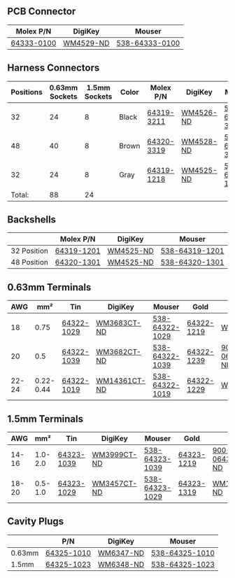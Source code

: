 ## PCB Connector

| Molex P/N                                                                | DigiKey                                                                          | Mouser                                                                                                        |
| ------------------------------------------------------------------------ | -------------------------------------------------------------------------------- | ------------------------------------------------------------------------------------------------------------- |
| [64333-0100](https://www.molex.com/en-us/products/part-detail/643330100) | [WM4529-ND](https://www.digikey.com/en/products/detail/molex/0643330100/2522709) | [538-64333-0100](https://www.mouser.com/ProductDetail/Molex/64333-0100?qs=t%252B1VhM4rL3S5SbdVi%2FrcVg%3D%3D) |
## Harness Connectors

| Positions | 0.63mm Sockets | 1.5mm Sockets | Color | Molex P/N                                                                | DigiKey                                                                                                                | Mouser                                                                                                      |
| --------- | -------------- | ------------- | ----- | ------------------------------------------------------------------------ | ---------------------------------------------------------------------------------------------------------------------- | ----------------------------------------------------------------------------------------------------------- |
| 32        | 24             | 8             | Black | [64319-3211](https://www.molex.com/en-us/products/part-detail/643193211) | [WM4526-ND](https://www.digikey.com/en/products/detail/molex/0643193211/2522706?s=N4IgTCBcDaIGwBYDMBGAnAWiWFKQF0BfIA)  | [538-64319-3211](https://www.mouser.com/ProductDetail/Molex/64319-3211?qs=WeK9NnMzqveoVhOpz0RRSg%3D%3D)     |
| 48        | 40             | 8             | Brown | [64320-3319](https://www.molex.com/en-us/products/part-detail/643203319) | [WM4528-ND](https://www.digikey.com/en/products/detail/molex/0643203319/2522708?s=N4IgTCBcDaIGwBYDMYAMBaJSCMBOEAugL5A) | [538-64320-3319](https://www.mouser.com/ProductDetail/Molex/64320-3319?qs=WeK9NnMzqvelExLwa2ws%252Bg%3D%3D) |
| 32        | 24             | 8             | Gray  | [64319-1218](https://www.molex.com/en-us/products/part-detail/643191218) | [WM4525-ND](https://www.digikey.com/en/products/detail/molex/0643191218/2522705)                                       | [538-64319-1218](https://www.mouser.com/ProductDetail/Molex/64319-1218?qs=WeK9NnMzqvcoExy75cAGhg%3D%3D)     |
| Total:    | 88             | 24            |       |                                                                          |                                                                                                                        |                                                                                                             |
## Backshells

|             | Molex P/N                                                                | DigiKey                                                                          | Mouser                                                                                                  |
| ----------- | ------------------------------------------------------------------------ | -------------------------------------------------------------------------------- | ------------------------------------------------------------------------------------------------------- |
| 32 Position | [64319-1201](https://www.molex.com/en-us/products/part-detail/643191201) | [WM4525-ND](https://www.digikey.com/en/products/detail/molex/0643191201/2405436) | [538-64319-1201](https://www.mouser.com/ProductDetail/Molex/64319-1201?qs=WeK9NnMzqvcqfpMkW5NkGg%3D%3D) |
| 48 Position | [64320-1301](https://www.molex.com/en-us/products/part-detail/643201301) | [WM4525-ND](https://www.digikey.com/en/products/detail/molex/0643201301/2424529) | [538-64320-1301](https://www.mouser.com/ProductDetail/Molex/64320-1301?qs=WeK9NnMzqvdDwPMfqfvNDA%3D%3D) |
## 0.63mm Terminals

| AWG   | mm²       | Tin                                                                      | DigiKey                                                                             | Mouser                                                                                                    | Gold                                                                     | DigiKey                                                                                    | Mouser                                                                                                    |
| ----- | --------- | ------------------------------------------------------------------------ | ----------------------------------------------------------------------------------- | --------------------------------------------------------------------------------------------------------- | ------------------------------------------------------------------------ | ------------------------------------------------------------------------------------------ | --------------------------------------------------------------------------------------------------------- |
| 18    | 0.75      | [64322-1029](https://www.molex.com/en-us/products/part-detail/643221029) | [WM3683CT-ND](https://www.digikey.com/en/products/detail/molex/0643221029/2421379)  | [538-64322-1029](https://www.mouser.com/ProductDetail/Molex/64322-1029?qs=WeK9NnMzqvfuJXimKIcl7A%3D%3D)   | [64322-1219](https://www.molex.com/en-us/products/part-detail/643221219) | [WM7123CT-ND](https://www.digikey.com/en/products/detail/molex/0643221219/3044372)         | [538-64322-1219](https://www.mouser.com/ProductDetail/Molex/64322-1219?qs=WeK9NnMzqveJTQH%2Ful1xdw%3D%3D) |
| 20    | 0.5       | [64322-1039](https://www.molex.com/en-us/products/part-detail/643221039) | [WM3682CT-ND](https://www.digikey.com/en/products/detail/molex/0643221039/2421378)  | [538-64322-1039](https://www.mouser.com/ProductDetail/Molex/64322-1039?qs=WeK9NnMzqvfbOt2cw%2FzcbQ%3D%3D) | [64322-1239](https://www.molex.com/en-us/products/part-detail/643221239) | [900-0643221239CT-ND](https://www.digikey.com/en/products/detail/molex/0643221239/2523193) | [538-64322-1239](https://www.mouser.com/ProductDetail/Molex/64322-1239?qs=WeK9NnMzqvcxOB%2FeCJyBww%3D%3D) |
| 22-24 | 0.22-0.44 | [64322-1019](https://www.molex.com/en-us/products/part-detail/643221019) | [WM14361CT-ND](https://www.digikey.com/en/products/detail/molex/0643221019/2523191) | [538-64322-1019](https://www.mouser.com/ProductDetail/Molex/64322-1019?qs=WeK9NnMzqvdLH8iQcz%2FEcg%3D%3D) | [64322-1229](https://www.molex.com/en-us/products/part-detail/643221229) | [WM3683CT-ND](https://www.digikey.com/en/products/detail/molex/0643221229/2523192)         | [538-64322-1229](https://www.mouser.com/ProductDetail/Molex/64322-1229?qs=WeK9NnMzqvcyDLqPC1I9GQ%3D%3D)   |
## 1.5mm Terminals

| AWG   | mm²     | Tin                                                                      | DigiKey                                                                            | Mouser                                                                                                  | Gold                                                                     | DigiKey                                                                                    | Mouser                                                                                                  |
| ----- | ------- | ------------------------------------------------------------------------ | ---------------------------------------------------------------------------------- | ------------------------------------------------------------------------------------------------------- | ------------------------------------------------------------------------ | ------------------------------------------------------------------------------------------ | ------------------------------------------------------------------------------------------------------- |
| 14-16 | 1.0-2.0 | [64323-1039](https://www.molex.com/en-us/products/part-detail/643231039) | [WM3999CT-ND](https://www.digikey.com/en/products/detail/molex/0643231039/2421377) | [538-64323-1039](https://www.mouser.com/ProductDetail/Molex/64323-1039?qs=WeK9NnMzqvcQ8ydsBOKCbw%3D%3D) | [64323-1219](https://www.molex.com/en-us/products/part-detail/643231219) | [900-0643231219CT-ND](https://www.digikey.com/en/products/detail/molex/0643231219/2523197) | [538-64323-1219](https://www.mouser.com/ProductDetail/Molex/64323-1219?qs=WeK9NnMzqvcQsGzliNCKeQ%3D%3D) |
| 18-20 | 0.5-1.0 | [64323-1029](https://www.molex.com/en-us/products/part-detail/643231029) | [WM3457CT-ND](https://www.digikey.com/en/products/detail/molex/0643231029/2404800) | [538-64323-1029](https://www.mouser.com/ProductDetail/Molex/64323-1029?qs=WeK9NnMzqvdvPJoSqYYIdg%3D%3D) | [64323-1319](https://www.molex.com/en-us/products/part-detail/643231319) | [WM12783CT-ND](https://www.digikey.com/en/products/detail/molex/0643231319/2523198)        | [538-64323-1319](https://www.mouser.com/ProductDetail/Molex/64323-1319?qs=WeK9NnMzqvdalsfZrzfPlQ%3D%3D) |
## Cavity Plugs

|        | P/N                                                                      | DigiKey                                                                          | Mouser                                                                                                  |
| ------ | ------------------------------------------------------------------------ | -------------------------------------------------------------------------------- | ------------------------------------------------------------------------------------------------------- |
| 0.63mm | [64325-1010](https://www.molex.com/en-us/products/part-detail/643251010) | [WM6347-ND](https://www.digikey.com/en/products/detail/molex/0643251010/2523211) | [538-64325-1010](https://www.mouser.com/ProductDetail/Molex/64325-1010?qs=WeK9NnMzqvdqzL38QpeKFQ%3D%3D) |
| 1.5mm  | [64325-1023](https://www.molex.com/en-us/products/part-detail/643251023) | [WM6348-ND](https://www.digikey.com/en/products/detail/molex/0643251023/2523212) | [538-64325-1023](https://www.mouser.com/ProductDetail/Molex/64325-1023?qs=WeK9NnMzqvdN0YdcngDMkw%3D%3D) |
